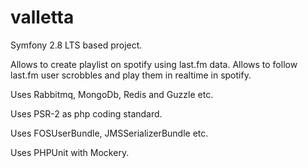 valletta
========

[Code quality]: https://scrutinizer-ci.com/b/piix/last/badges/quality-score.png?b=master

Symfony 2.8 LTS based project.

Allows to create playlist on spotify using last.fm data.
Allows to follow last.fm user scrobbles and play them in realtime in spotify.

Uses Rabbitmq, MongoDb, Redis and Guzzle etc.

Uses PSR-2 as php coding standard.

Uses FOSUserBundle, JMSSerializerBundle etc.

Uses PHPUnit with Mockery.